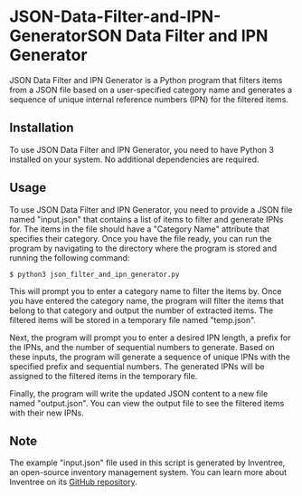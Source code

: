 # JSON-Data-Filter-and-IPN-GeneratorSON Data Filter and IPN Generator
JSON Data Filter and IPN Generator is a Python program that filters items from a JSON file based on a user-specified category name and generates a sequence of unique internal reference numbers (IPN) for the filtered items.

## Installation
To use JSON Data Filter and IPN Generator, you need to have Python 3 installed on your system. No additional dependencies are required.

## Usage
To use JSON Data Filter and IPN Generator, you need to provide a JSON file named "input.json" that contains a list of items to filter and generate IPNs for. The items in the file should have a "Category Name" attribute that specifies their category. Once you have the file ready, you can run the program by navigating to the directory where the program is stored and running the following command:

```shell
$ python3 json_filter_and_ipn_generator.py
```
This will prompt you to enter a category name to filter the items by. Once you have entered the category name, the program will filter the items that belong to that category and output the number of extracted items. The filtered items will be stored in a temporary file named "temp.json".

Next, the program will prompt you to enter a desired IPN length, a prefix for the IPNs, and the number of sequential numbers to generate. Based on these inputs, the program will generate a sequence of unique IPNs with the specified prefix and sequential numbers. The generated IPNs will be assigned to the filtered items in the temporary file.

Finally, the program will write the updated JSON content to a new file named "output.json". You can view the output file to see the filtered items with their new IPNs.

## Note
The example "input.json" file used in this script is generated by Inventree, an open-source inventory management system. You can learn more about Inventree on its [GitHub repository](https://github.com/inventree).
